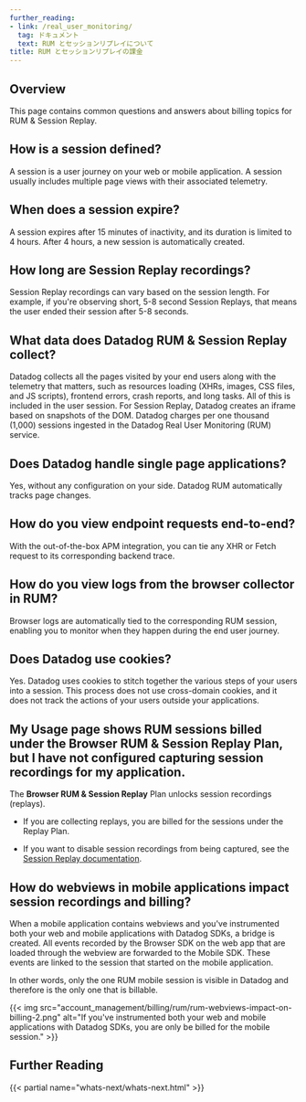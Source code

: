 ```yaml
---
further_reading:
- link: /real_user_monitoring/
  tag: ドキュメント
  text: RUM とセッションリプレイについて
title: RUM とセッションリプレイの課金
---
```


## Overview

This page contains common questions and answers about billing topics for RUM & Session Replay.

## How is a session defined?

A session is a user journey on your web or mobile application. A session usually includes multiple page views with their associated telemetry.

## When does a session expire?

A session expires after 15 minutes of inactivity, and its duration is limited to 4 hours. After 4 hours, a new session is automatically created.

## How long are Session Replay recordings?

Session Replay recordings can vary based on the session length. For example, if you're observing short, 5-8 second Session Replays, that means the user ended their session after 5-8 seconds.

## What data does Datadog RUM & Session Replay collect?

Datadog collects all the pages visited by your end users along with the telemetry that matters, such as resources loading (XHRs, images, CSS files, and JS scripts), frontend errors, crash reports, and long tasks. All of this is included in the user session. For Session Replay, Datadog creates an iframe based on snapshots of the DOM. Datadog charges per one thousand (1,000) sessions ingested in the Datadog Real User Monitoring (RUM) service.

## Does Datadog handle single page applications?

Yes, without any configuration on your side. Datadog RUM automatically tracks page changes.

## How do you view endpoint requests end-to-end?

With the out-of-the-box APM integration, you can tie any XHR or Fetch request to its corresponding backend trace.

## How do you view logs from the browser collector in RUM?

Browser logs are automatically tied to the corresponding RUM session, enabling you to monitor when they happen during the end user journey.

## Does Datadog use cookies?

Yes. Datadog uses cookies to stitch together the various steps of your users into a session. This process does not use cross-domain cookies, and it does not track the actions of your users outside your applications.

## My Usage page shows RUM sessions billed under the Browser RUM & Session Replay Plan, but I have not configured capturing session recordings for my application.

The **Browser RUM & Session Replay** Plan unlocks session recordings (replays).

- If you are collecting replays, you are billed for the sessions under the Replay Plan.

- If you want to disable session recordings from being captured, see the [Session Replay documentation][1].

## How do webviews in mobile applications impact session recordings and billing?

When a mobile application contains webviews and you've instrumented both your web and mobile applications with Datadog SDKs, a bridge is created. All events recorded by the Browser SDK on the web app that are loaded through the webview are forwarded to the Mobile SDK. These events are linked to the session that started on the mobile application.

In other words, only the one RUM mobile session is visible in Datadog and therefore is the only one that is billable.

{{< img src="account_management/billing/rum/rum-webviews-impact-on-billing-2.png" alt="If you've instrumented both your web and mobile applications with Datadog SDKs, you are only be billed for the mobile session." >}}

## Further Reading

{{< partial name="whats-next/whats-next.html" >}}

[1]: /ja/real_user_monitoring/session_replay/browser#disable-session-replay